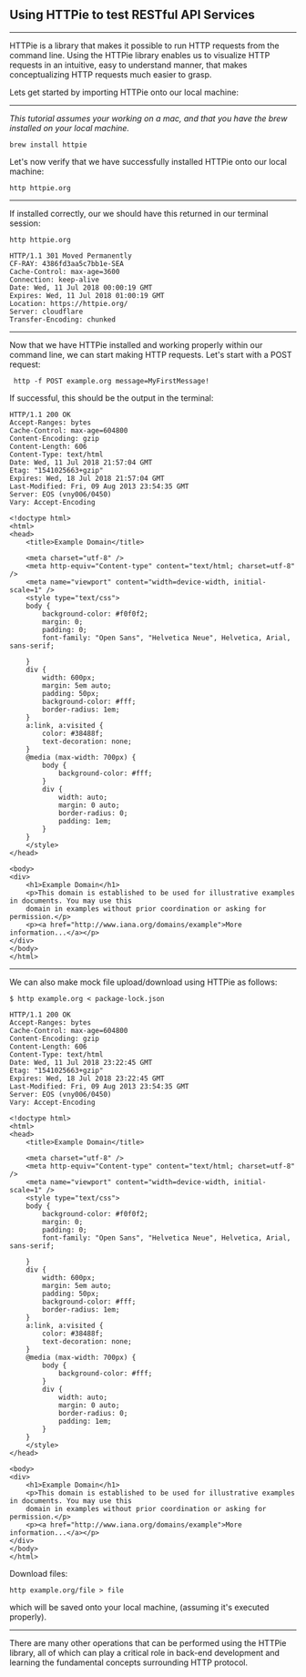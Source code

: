 ## Using HTTPie to test RESTful API Services
---
HTTPie is a library that makes it possible to run HTTP requests from the command line. Using the HTTPie library enables us to visualize HTTP requests in an intuitive, easy to understand manner, that makes conceptualizing HTTP requests much easier to grasp.

Lets get started by importing HTTPie onto our local machine:

---
*This tutorial assumes your working on a mac, and that you have the brew installed on your local machine.*

```github
brew install httpie
```
Let's now verify that we have successfully installed HTTPie onto our local machine:

```github
http httpie.org
```
---
If installed correctly, our we should have this returned in our terminal session:

```github
http httpie.org

HTTP/1.1 301 Moved Permanently
CF-RAY: 4386fd3aa5c7bb1e-SEA
Cache-Control: max-age=3600
Connection: keep-alive
Date: Wed, 11 Jul 2018 00:00:19 GMT
Expires: Wed, 11 Jul 2018 01:00:19 GMT
Location: https://httpie.org/
Server: cloudflare
Transfer-Encoding: chunked
```
---
Now that we have HTTPie installed and working properly within our command line, we can start making HTTP requests. Let's start with a POST request:

```github
 http -f POST example.org message=MyFirstMessage!
```
If successful, this should be the output in the terminal:

```github
HTTP/1.1 200 OK
Accept-Ranges: bytes
Cache-Control: max-age=604800
Content-Encoding: gzip
Content-Length: 606
Content-Type: text/html
Date: Wed, 11 Jul 2018 21:57:04 GMT
Etag: "1541025663+gzip"
Expires: Wed, 18 Jul 2018 21:57:04 GMT
Last-Modified: Fri, 09 Aug 2013 23:54:35 GMT
Server: EOS (vny006/0450)
Vary: Accept-Encoding

<!doctype html>
<html>
<head>
    <title>Example Domain</title>

    <meta charset="utf-8" />
    <meta http-equiv="Content-type" content="text/html; charset=utf-8" />
    <meta name="viewport" content="width=device-width, initial-scale=1" />
    <style type="text/css">
    body {
        background-color: #f0f0f2;
        margin: 0;
        padding: 0;
        font-family: "Open Sans", "Helvetica Neue", Helvetica, Arial, sans-serif;

    }
    div {
        width: 600px;
        margin: 5em auto;
        padding: 50px;
        background-color: #fff;
        border-radius: 1em;
    }
    a:link, a:visited {
        color: #38488f;
        text-decoration: none;
    }
    @media (max-width: 700px) {
        body {
            background-color: #fff;
        }
        div {
            width: auto;
            margin: 0 auto;
            border-radius: 0;
            padding: 1em;
        }
    }
    </style>    
</head>

<body>
<div>
    <h1>Example Domain</h1>
    <p>This domain is established to be used for illustrative examples in documents. You may use this
    domain in examples without prior coordination or asking for permission.</p>
    <p><a href="http://www.iana.org/domains/example">More information...</a></p>
</div>
</body>
</html>
```
---
We can also make mock file upload/download using HTTPie as follows:

```github
$ http example.org < package-lock.json

HTTP/1.1 200 OK
Accept-Ranges: bytes
Cache-Control: max-age=604800
Content-Encoding: gzip
Content-Length: 606
Content-Type: text/html
Date: Wed, 11 Jul 2018 23:22:45 GMT
Etag: "1541025663+gzip"
Expires: Wed, 18 Jul 2018 23:22:45 GMT
Last-Modified: Fri, 09 Aug 2013 23:54:35 GMT
Server: EOS (vny006/0450)
Vary: Accept-Encoding

<!doctype html>
<html>
<head>
    <title>Example Domain</title>

    <meta charset="utf-8" />
    <meta http-equiv="Content-type" content="text/html; charset=utf-8" />
    <meta name="viewport" content="width=device-width, initial-scale=1" />
    <style type="text/css">
    body {
        background-color: #f0f0f2;
        margin: 0;
        padding: 0;
        font-family: "Open Sans", "Helvetica Neue", Helvetica, Arial, sans-serif;

    }
    div {
        width: 600px;
        margin: 5em auto;
        padding: 50px;
        background-color: #fff;
        border-radius: 1em;
    }
    a:link, a:visited {
        color: #38488f;
        text-decoration: none;
    }
    @media (max-width: 700px) {
        body {
            background-color: #fff;
        }
        div {
            width: auto;
            margin: 0 auto;
            border-radius: 0;
            padding: 1em;
        }
    }
    </style>    
</head>

<body>
<div>
    <h1>Example Domain</h1>
    <p>This domain is established to be used for illustrative examples in documents. You may use this
    domain in examples without prior coordination or asking for permission.</p>
    <p><a href="http://www.iana.org/domains/example">More information...</a></p>
</div>
</body>
</html>
```
Download files:

```github
http example.org/file > file
```
which will be saved onto your local machine, (assuming it's executed properly).

---
There are many other operations that can be performed using the HTTPie library, all of which can play a critical role in back-end  development and learning the fundamental concepts surrounding HTTP protocol. 

